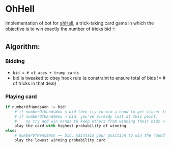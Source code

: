 # OhHell

Implementation of bot for [ohHell](https://en.wikipedia.org/wiki/Oh_Hell), a trick-taking card game in which the objective is to win exactly the number of tricks bid 🃏

## Algorithm:

### Bidding 
- `bid = # of aces + trump cards`
- bid is tweaked to obey hook rule (a constraint to ensure total of bids != # of tricks in that deal)

### Playing card
```py
if numberOfHandsWon != bid:
    # if numberOfHandsWon < bid then try to win a hand to get closer to bid
    # if numberOfHandsWon > bid, you've already lost at this point, 
    #    so try and win hands to keep others from winning their bids <--- this logic kept my bot in top 4 (in a class of 100+) all the time
    play the card with highest probability of winning
else:
    # numberOfHandsWon == bid, maintain your position to win the round
    play the lowest winning probability card
```
